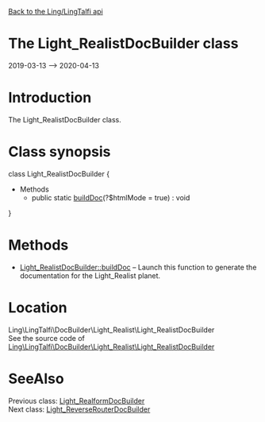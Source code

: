 [Back to the Ling/LingTalfi api](https://github.com/lingtalfi/LingTalfi/blob/master/doc/api/Ling/LingTalfi.md)



The Light_RealistDocBuilder class
================
2019-03-13 --> 2020-04-13






Introduction
============

The Light_RealistDocBuilder class.



Class synopsis
==============


class <span class="pl-k">Light_RealistDocBuilder</span>  {

- Methods
    - public static [buildDoc](https://github.com/lingtalfi/LingTalfi/blob/master/doc/api/Ling/LingTalfi/DocBuilder/Light_Realist/Light_RealistDocBuilder/buildDoc.md)(?$htmlMode = true) : void

}






Methods
==============

- [Light_RealistDocBuilder::buildDoc](https://github.com/lingtalfi/LingTalfi/blob/master/doc/api/Ling/LingTalfi/DocBuilder/Light_Realist/Light_RealistDocBuilder/buildDoc.md) &ndash; Launch this function to generate the documentation for the Light_Realist planet.





Location
=============
Ling\LingTalfi\DocBuilder\Light_Realist\Light_RealistDocBuilder<br>
See the source code of [Ling\LingTalfi\DocBuilder\Light_Realist\Light_RealistDocBuilder](https://github.com/lingtalfi/LingTalfi/blob/master/DocBuilder/Light_Realist/Light_RealistDocBuilder.php)



SeeAlso
==============
Previous class: [Light_RealformDocBuilder](https://github.com/lingtalfi/LingTalfi/blob/master/doc/api/Ling/LingTalfi/DocBuilder/Light_Realform/Light_RealformDocBuilder.md)<br>Next class: [Light_ReverseRouterDocBuilder](https://github.com/lingtalfi/LingTalfi/blob/master/doc/api/Ling/LingTalfi/DocBuilder/Light_ReverseRouter/Light_ReverseRouterDocBuilder.md)<br>
